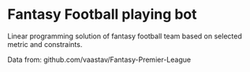 # Fantasy Football playing bot
Linear programming solution of fantasy football team based on selected metric and constraints.

Data from: github.com/vaastav/Fantasy-Premier-League
